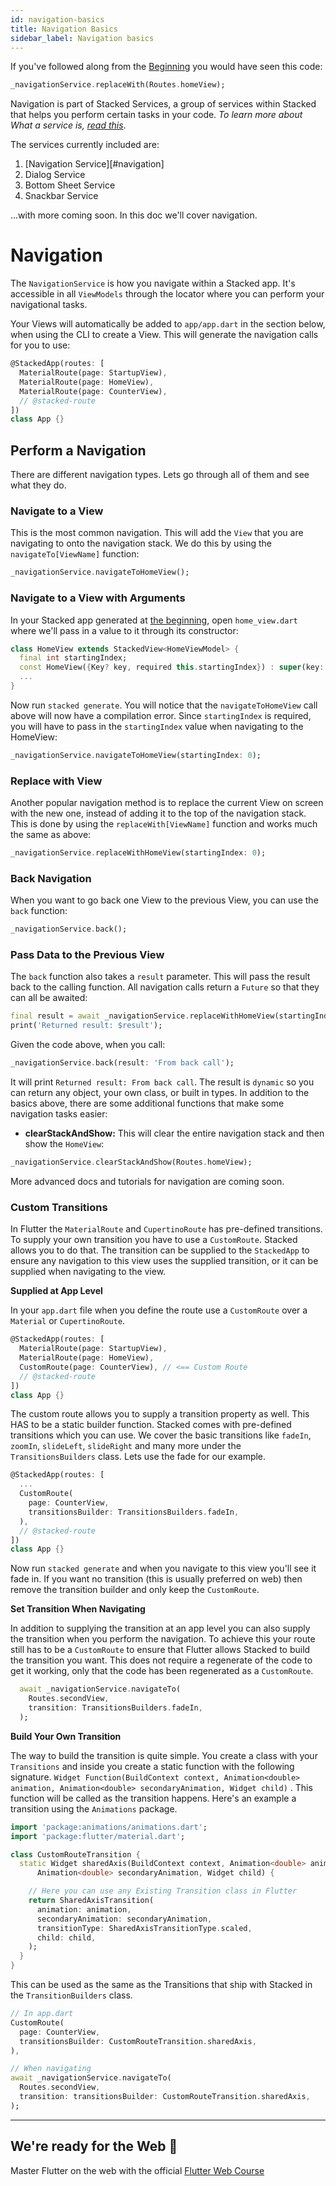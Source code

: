 ```yaml
---
id: navigation-basics
title: Navigation Basics
sidebar_label: Navigation basics
---
```


If you've followed along from the [Beginning](00-overview.md) you would have seen this code:

```dart
_navigationService.replaceWith(Routes.homeView);
```

Navigation is part of Stacked Services, a group of services within Stacked that helps you perform certain tasks in your code. _To learn more about What a service is, [read this](/in-depth/services.md)_.

The services currently included are:

1. [Navigation Service][#navigation]
2. Dialog Service
3. Bottom Sheet Service
4. Snackbar Service

...with more coming soon. In this doc we'll cover navigation.


# Navigation

The `NavigationService` is how you navigate within a Stacked app. It's accessible in all `ViewModels` through the locator where you can perform your navigational tasks.

Your Views will automatically be added to `app/app.dart` in the section below, when using the CLI to create a View. This will generate the navigation calls for you to use:

```dart lib/app/app.dart
@StackedApp(routes: [
  MaterialRoute(page: StartupView),
  MaterialRoute(page: HomeView),
  MaterialRoute(page: CounterView),
  // @stacked-route
])
class App {}
```


## Perform a Navigation

There are different navigation types. Lets go through all of them and see what they do.

### Navigate to a View

This is the most common navigation. This will add the `View` that you are navigating to onto the navigation stack. We do this by using the `navigateTo[ViewName]` function:

```dart
_navigationService.navigateToHomeView();
```

### Navigate to a View with Arguments

In your Stacked app generated at [the beginning](00-overview.md), open `home_view.dart` where we'll pass in a value to it through its constructor:

```dart
class HomeView extends StackedView<HomeViewModel> {
  final int startingIndex;
  const HomeView({Key? key, required this.startingIndex}) : super(key: key);
  ...
}
```

Now run `stacked generate`. You will notice that the `navigateToHomeView` call above will now have a compilation error. Since `startingIndex` is required, you will have to pass in the `startingIndex` value when navigating to the HomeView:

```dart
_navigationService.navigateToHomeView(startingIndex: 0);
```

### Replace with View

Another popular navigation method is to replace the current View on screen with the new one, instead of adding it to the top of the navigation stack. This is done by using the `replaceWith[ViewName]` function and works much the same as above:

```dart
_navigationService.replaceWithHomeView(startingIndex: 0);
```

### Back Navigation

When you want to go back one View to the previous View, you can use the `back` function:

```dart
_navigationService.back();
```

### Pass Data to the Previous View

The `back` function also takes a `result` parameter. This will pass the result back to the calling function. All navigation calls return a `Future` so that they can all be awaited:

```dart
final result = await _navigationService.replaceWithHomeView(startingIndex: 0);
print('Returned result: $result');
```

Given the code above, when you call:

```dart
_navigationService.back(result: 'From back call');
```

It will print `Returned result: From back call`. The result is `dynamic` so you can return any object, your own class, or built in types. In addition to the basics above, there are some additional functions that make some navigation tasks easier:

- **clearStackAndShow:** This will clear the entire navigation stack and then show the `HomeView`:

```dart
_navigationService.clearStackAndShow(Routes.homeView);
```

More advanced docs and tutorials for navigation are coming soon.

### Custom Transitions

In Flutter the `MaterialRoute` and `CupertinoRoute` has pre-defined transitions. To supply your own transition you have to use a `CustomRoute`. Stacked allows you to do that. The transition can be supplied to the `StackedApp` to ensure any navigation to this view uses the supplied transition, or it can be supplied when navigating to the view. 

**Supplied at App Level**

In your `app.dart` file when you define the route use a `CustomRoute` over a `Material` or `CupertinoRoute`.

```dart
@StackedApp(routes: [
  MaterialRoute(page: StartupView),
  MaterialRoute(page: HomeView),
  CustomRoute(page: CounterView), // <== Custom Route
  // @stacked-route
])
class App {}
```

The custom route allows you to supply a transition property as well. This HAS to be a static builder function. Stacked comes with pre-defined transitions which you can use. We cover the basic transitions like `fadeIn`, `zoomIn`, `slideLeft`, `slideRight` and many more under the `TransitionsBuilders` class. Lets use the fade for our example.

```dart
@StackedApp(routes: [
  ...
  CustomRoute(
    page: CounterView, 
    transitionsBuilder: TransitionsBuilders.fadeIn,
  ),
  // @stacked-route
])
class App {}
```

Now run `stacked generate` and when you navigate to this view you'll see it fade in. If you want no transition (this is usually preferred on web) then remove the transition builder and only keep the `CustomRoute`.

**Set Transition When Navigating**

In addition to supplying the transition at an app level you can also supply the transition when you perform the navigation. To achieve this your route still has to be a `CustomRoute` to ensure that Flutter allows Stacked to build the transition you want. This does not require a regenerate of the code to get it working, only that the code has been regenerated as a `CustomRoute`.

```dart
  await _navigationService.navigateTo(
    Routes.secondView,
    transition: TransitionsBuilders.fadeIn,
  );
```

**Build Your Own Transition**

The way to build the transition is quite simple. You create a class with your `Transitions` and inside you create a static function with the following signature. `Widget Function(BuildContext context, Animation<double> animation, Animation<double> secondaryAnimation, Widget child)` . This function will be called as the transition happens. Here's an example a transition using the `Animations` package.

```dart
import 'package:animations/animations.dart';
import 'package:flutter/material.dart';

class CustomRouteTransition {
  static Widget sharedAxis(BuildContext context, Animation<double> animation,
      Animation<double> secondaryAnimation, Widget child) {

    // Here you can use any Existing Transition class in Flutter
    return SharedAxisTransition(
      animation: animation,
      secondaryAnimation: secondaryAnimation,
      transitionType: SharedAxisTransitionType.scaled,
      child: child,
    );
  }
}
```

This can be used as the same as the Transitions that ship with Stacked in the `TransitionBuilders` class. 

```dart
// In app.dart
CustomRoute(
  page: CounterView, 
  transitionsBuilder: CustomRouteTransition.sharedAxis,
),

// When navigating
await _navigationService.navigateTo(
  Routes.secondView,
  transition: transitionsBuilder: CustomRouteTransition.sharedAxis,
);
```

---

## We're ready for the Web 🚀

Master Flutter on the web with the official [Flutter Web Course](https://masterflutterweb.carrd.co/)
